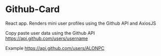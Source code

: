 # Github-Card
React app. Renders mini user profiles using the Github API and AxiosJS

Copy paste user data using the Github API
https://api.github.com/users/username

Example
https://api.github.com/users/ALONPC
